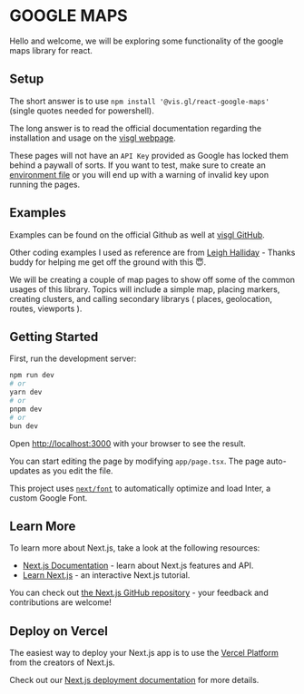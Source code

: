 # GOOGLE MAPS

Hello and welcome, we will be exploring some functionality of the google maps library for react.

## Setup

The short answer is to use `npm install '@vis.gl/react-google-maps'` (single quotes needed for powershell).

The long answer is to read the official documentation regarding the installation and usage on the [visgl webpage](https://visgl.github.io/react-google-maps/docs/get-started).

These pages will not have an `API Key` provided as Google has locked them behind a paywall of sorts. If you want to test, make sure to create an [environment file](https://nextjs.org/docs/pages/building-your-application/configuring/environment-variables) or you will end up with a warning of invalid key upon running the pages.

## Examples

Examples can be found on the official Github as well at [visgl GitHub](https://github.com/visgl/react-google-maps).

Other coding examples I used as reference are from [Leigh Halliday](https://github.com/leighhalliday) - Thanks buddy for helping me get off the ground with this 😇.

We will be creating a couple of map pages to show off some of the common usages of this library. Topics will include a simple map, placing markers, creating clusters, and calling secondary librarys ( places, geolocation, routes, viewports ).

## Getting Started

First, run the development server:

```bash
npm run dev
# or
yarn dev
# or
pnpm dev
# or
bun dev
```

Open [http://localhost:3000](http://localhost:3000) with your browser to see the result.

You can start editing the page by modifying `app/page.tsx`. The page auto-updates as you edit the file.

This project uses [`next/font`](https://nextjs.org/docs/basic-features/font-optimization) to automatically optimize and load Inter, a custom Google Font.

## Learn More

To learn more about Next.js, take a look at the following resources:

- [Next.js Documentation](https://nextjs.org/docs) - learn about Next.js features and API.
- [Learn Next.js](https://nextjs.org/learn) - an interactive Next.js tutorial.

You can check out [the Next.js GitHub repository](https://github.com/vercel/next.js/) - your feedback and contributions are welcome!

## Deploy on Vercel

The easiest way to deploy your Next.js app is to use the [Vercel Platform](https://vercel.com/new?utm_medium=default-template&filter=next.js&utm_source=create-next-app&utm_campaign=create-next-app-readme) from the creators of Next.js.

Check out our [Next.js deployment documentation](https://nextjs.org/docs/deployment) for more details.
